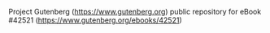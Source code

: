 Project Gutenberg (https://www.gutenberg.org) public repository for eBook #42521 (https://www.gutenberg.org/ebooks/42521)

